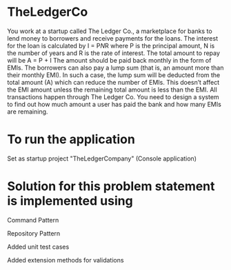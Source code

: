 # TheLedgerCo
You work at a startup called The Ledger Co., a marketplace for banks to lend money to borrowers and receive payments for the loans. 
The interest for the loan is calculated by I = P*N*R where P is the principal amount, N is the number of years and R is the rate of interest. 
The total amount to repay will be A = P + I The amount should be paid back monthly in the form of EMIs. The borrowers can also pay a lump sum 
(that is, an amount more than their monthly EMI). In such a case, the lump sum will be deducted from the total amount (A) which can reduce the number of EMIs. 
This doesn’t affect the EMI amount unless the remaining total amount is less than the EMI. All transactions happen through The Ledger Co. You need to design 
a system to find out how much amount a user has paid the bank and how many EMIs are remaining.

# To run the application
Set as startup project "TheLedgerCompany" (Console application)

# Solution for this problem statement is implemented using
Command Pattern

Repository Pattern

Added unit test cases

Added extension methods for validations
